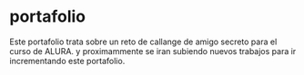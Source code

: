 # portafolio
Este portafolio trata sobre un reto de callange de amigo secreto para el curso de ALURA.
y proximammente se iran subiendo nuevos trabajos para ir incrementando este portafolio.
